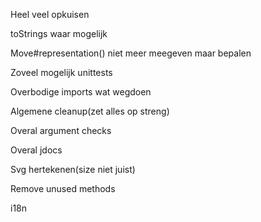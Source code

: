 Heel veel opkuisen

toStrings waar mogelijk

Move#representation() niet meer meegeven maar bepalen

Zoveel mogelijk unittests

Overbodige imports wat wegdoen

Algemene cleanup(zet alles op streng)

Overal argument checks

Overal jdocs

Svg hertekenen(size niet juist)

Remove unused methods

i18n

